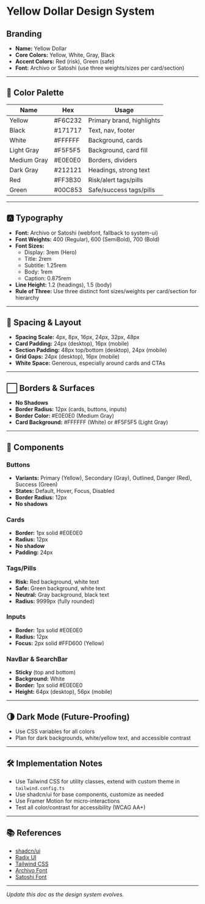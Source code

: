 # Yellow Dollar Design System

## Branding
- **Name:** Yellow Dollar
- **Core Colors:** Yellow, White, Gray, Black
- **Accent Colors:** Red (risk), Green (safe)
- **Font:** Archivo or Satoshi (use three weights/sizes per card/section)

---

## 🎨 Color Palette
| Name         | Hex       | Usage                        |
|--------------|-----------|------------------------------|
| Yellow       | #F6C232   | Primary brand, highlights    |
| Black        | #171717   | Text, nav, footer            |
| White        | #FFFFFF   | Background, cards            |
| Light Gray   | #F5F5F5   | Background, card fill        |
| Medium Gray  | #E0E0E0   | Borders, dividers            |
| Dark Gray    | #212121   | Headings, strong text        |
| Red          | #FF3B30   | Risk/alert tags/pills        |
| Green        | #00C853   | Safe/success tags/pills      |

---

## 🅰️ Typography
- **Font:** Archivo or Satoshi (webfont, fallback to system-ui)
- **Font Weights:** 400 (Regular), 600 (SemiBold), 700 (Bold)
- **Font Sizes:**
  - Display: 3rem (Hero)
  - Title: 2rem
  - Subtitle: 1.25rem
  - Body: 1rem
  - Caption: 0.875rem
- **Line Height:** 1.2 (headings), 1.5 (body)
- **Rule of Three:** Use three distinct font sizes/weights per card/section for hierarchy

---

## 📏 Spacing & Layout
- **Spacing Scale:** 4px, 8px, 16px, 24px, 32px, 48px
- **Card Padding:** 24px (desktop), 16px (mobile)
- **Section Padding:** 48px top/bottom (desktop), 24px (mobile)
- **Grid Gaps:** 24px (desktop), 16px (mobile)
- **White Space:** Generous, especially around cards and CTAs

---

## ⬜ Borders & Surfaces
- **No Shadows**
- **Border Radius:** 12px (cards, buttons, inputs)
- **Border Color:** #E0E0E0 (Medium Gray)
- **Card Background:** #FFFFFF (White) or #F5F5F5 (Light Gray)

---

## 🧩 Components
### Buttons
- **Variants:** Primary (Yellow), Secondary (Gray), Outlined, Danger (Red), Success (Green)
- **States:** Default, Hover, Focus, Disabled
- **Border Radius:** 12px
- **No shadows**

### Cards
- **Border:** 1px solid #E0E0E0
- **Radius:** 12px
- **No shadow**
- **Padding:** 24px

### Tags/Pills
- **Risk:** Red background, white text
- **Safe:** Green background, white text
- **Neutral:** Gray background, black text
- **Radius:** 9999px (fully rounded)

### Inputs
- **Border:** 1px solid #E0E0E0
- **Radius:** 12px
- **Focus:** 2px solid #FFD600 (Yellow)

### NavBar & SearchBar
- **Sticky** (top and bottom)
- **Background:** White
- **Border:** 1px solid #E0E0E0
- **Height:** 64px (desktop), 56px (mobile)

---

## 🌗 Dark Mode (Future-Proofing)
- Use CSS variables for all colors
- Plan for dark backgrounds, white/yellow text, and accessible contrast

---

## 🛠 Implementation Notes
- Use Tailwind CSS for utility classes, extend with custom theme in `tailwind.config.ts`
- Use shadcn/ui for base components, customize as needed
- Use Framer Motion for micro-interactions
- Test all color/contrast for accessibility (WCAG AA+)

---

## 📚 References
- [shadcn/ui](https://ui.shadcn.com/)
- [Radix UI](https://www.radix-ui.com/)
- [Tailwind CSS](https://tailwindcss.com/)
- [Archivo Font](https://fonts.google.com/specimen/Archivo)
- [Satoshi Font](https://www.fontshare.com/fonts/satoshi)

---

*Update this doc as the design system evolves.* 